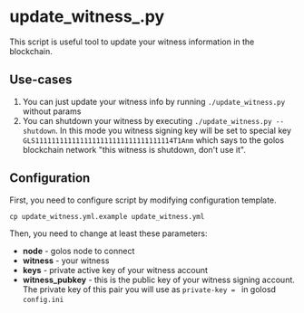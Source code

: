 update\_witness\_.py
======================

This script is useful tool to update your witness information in the blockchain.

Use-cases
---------

1. You can just update your witness info by running `./update_witness.py` without params
2. You can shutdown your witness by executing `./update_witness.py --shutdown`. In this mode you witness signing key will be set to special key `GLS1111111111111111111111111111111114T1Anm` which says to the golos blockchain network "this witness is shutdown, don't use it".


Configuration
-------------

First, you need to configure script by modifying configuration template.

`cp update_witness.yml.example update_witness.yml`

Then, you need to change at least these parameters:

* **node** - golos node to connect
* **witness** - your witness
* **keys** - private active key of your witness account
* **witness_pubkey** - this is the public key of your witness signing account. The private key of this pair you will use as `private-key = ` in golosd `config.ini`


